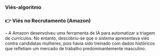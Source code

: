  ### Viés-algoritmo
 
 ### :point_right: Viés no Recrutamento (Amazon)

 – A Amazon desenvolveu uma ferramenta de IA para automatizar a triagem de currículos. No entanto, descobriu-se que o sistema apresentava viés contra candidatas mulheres, pois havia sido treinado com dados históricos que refletiam um mercado de trabalho predominantemente masculino.
